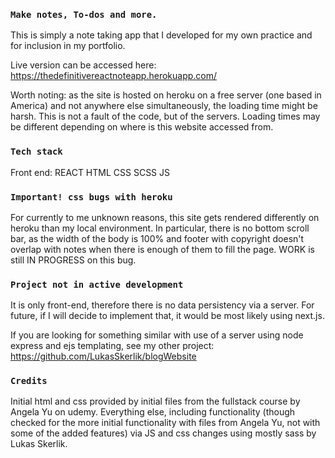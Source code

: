 ### `Make notes, To-dos and more. `

This is simply a note taking app that I developed for my own practice and for inclusion in my portfolio.

Live version can be accessed here: https://thedefinitivereactnoteapp.herokuapp.com/

Worth noting: as the site is hosted on heroku on a free server (one based in America) and not anywhere else simultaneously, the loading time might be harsh. This is not a fault of the code, but of the servers.
Loading times may be different depending on where is this website accessed from.

### `Tech stack`

Front end:
REACT
HTML
CSS
SCSS
JS

### `Important! css bugs with heroku`

For currently to me unknown reasons, this site gets rendered differently on heroku than my local environment. In particular, there is no bottom scroll bar, as the width of the body is 100% and footer with copyright doesn't overlap with notes when there is enough of them to fill the page. WORK is still IN PROGRESS on this bug.

### `Project not in active development`

It is only front-end, therefore there is no data persistency via a server. For future, if I will decide to implement that, it would be most likely using next.js.

If you are looking for something similar with use of a server using node express and ejs templating, see my other project: https://github.com/LukasSkerlik/blogWebsite

### `Credits`

Initial html and css provided by initial files from the fullstack course by Angela Yu on udemy. Everything else, including functionality (though checked for the more initial functionality with files from Angela Yu, not with some of the added features) via JS and css changes using mostly sass by Lukas Skerlik.
